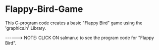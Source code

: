 # Flappy-Bird-Game
This C-program code creates a basic "Flappy Bird" game using the 'graphics.h' Library. 

------> NOTE: CLICK ON salman.c to see the program code for "Flappy Bird".

